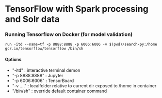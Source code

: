 # TensorFlow with Spark processing and Solr data
### Running Tensorflow on Docker (for model validation)

`run -itd --name=tf -p 8888:8888 -p 6006:6006 -v $(pwd)/search-py:/home gcr.io/tensorflow/tensorflow /bin/sh`
#### Options
- "-itd" : interactive terminal demon
- "-p 8888:8888" : Jupyter
- "-p 6006:6006" : TensorBoard
- "-v ...." : localfolder relative to current dir exposed to /home in container
- "/bin/sh" : override default container command
